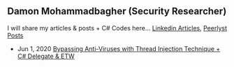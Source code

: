 ## Damon Mohammadbagher (Security Researcher)

I will share my articles & posts + C# Codes here... 
[Linkedin Articles](https://www.linkedin.com/today/author/damonmohammadbagher?trk=author-info__article-link),
[Peerlyst Posts](https://www.peerlyst.com/users/damon-mohammadbagher)

- Jun 1, 2020 [Bypassing Anti-Viruses with Thread Injection Technique + C# Delegate & ETW](/post/1jun2020.md)



